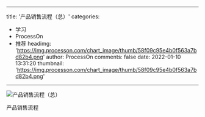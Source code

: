 
---
title: '产品销售流程（总）'
categories: 
 - 学习
 - ProcessOn
 - 推荐
headimg: 'https://img.processon.com/chart_image/thumb/58f09c95e4b0f563a7bd82b4.png'
author: ProcessOn
comments: false
date: 2022-01-10 13:31:20
thumbnail: 'https://img.processon.com/chart_image/thumb/58f09c95e4b0f563a7bd82b4.png'
---

<div>   
<img class="thumb" alt="产品销售流程（总）" src="https://img.processon.com/chart_image/thumb/58f09c95e4b0f563a7bd82b4.png" referrerpolicy="no-referrer">
<p>产品销售流程</p>  
</div>
            